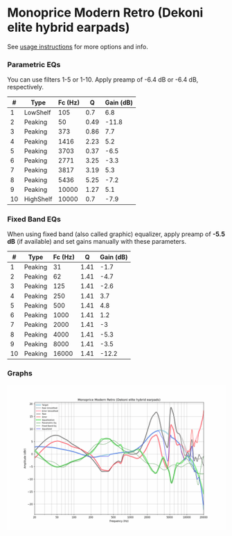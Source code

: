 # Monoprice Modern Retro (Dekoni elite hybrid earpads)
See [usage instructions](https://github.com/jaakkopasanen/AutoEq#usage) for more options and info.

### Parametric EQs
You can use filters 1-5 or 1-10. Apply preamp of -6.4 dB or -6.4 dB, respectively.

|   # | Type      |   Fc (Hz) |    Q |   Gain (dB) |
|-----|-----------|-----------|------|-------------|
|   1 | LowShelf  |       105 | 0.7  |         6.8 |
|   2 | Peaking   |        50 | 0.49 |       -11.8 |
|   3 | Peaking   |       373 | 0.86 |         7.7 |
|   4 | Peaking   |      1416 | 2.23 |         5.2 |
|   5 | Peaking   |      3703 | 0.37 |        -6.5 |
|   6 | Peaking   |      2771 | 3.25 |        -3.3 |
|   7 | Peaking   |      3817 | 3.19 |         5.3 |
|   8 | Peaking   |      5436 | 5.25 |        -7.2 |
|   9 | Peaking   |     10000 | 1.27 |         5.1 |
|  10 | HighShelf |     10000 | 0.7  |        -7.9 |

### Fixed Band EQs
When using fixed band (also called graphic) equalizer, apply preamp of **-5.5 dB** (if available) and set gains manually with these parameters.

|   # | Type    |   Fc (Hz) |    Q |   Gain (dB) |
|-----|---------|-----------|------|-------------|
|   1 | Peaking |        31 | 1.41 |        -1.7 |
|   2 | Peaking |        62 | 1.41 |        -4.7 |
|   3 | Peaking |       125 | 1.41 |        -2.6 |
|   4 | Peaking |       250 | 1.41 |         3.7 |
|   5 | Peaking |       500 | 1.41 |         4.8 |
|   6 | Peaking |      1000 | 1.41 |         1.2 |
|   7 | Peaking |      2000 | 1.41 |        -3   |
|   8 | Peaking |      4000 | 1.41 |        -5.3 |
|   9 | Peaking |      8000 | 1.41 |        -3.5 |
|  10 | Peaking |     16000 | 1.41 |       -12.2 |

### Graphs
![](./Monoprice%20Modern%20Retro%20(Dekoni%20elite%20hybrid%20earpads).png)
